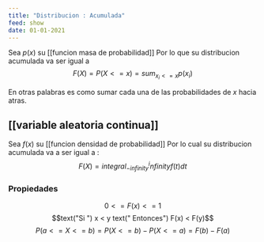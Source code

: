 ```yaml
---
title: "Distribucion : Acumulada"
feed: show
date: 01-01-2021
---
```



Sea $p(x)$ su [[funcion masa de probabilidad]] Por lo que su distribucion acumulada va ser igual a  $$F(X) = P(X <= x)=sum_{x_i <= x} p(x_i)$$ 

En otras palabras es como sumar cada una de las probabilidades de $x$ hacia atras.

## [[variable aleatoria continua]]

Sea $f(x)$ su [[funcion densidad de probabilidad]] Por lo cual su distribucion acumulada va a ser igual a :  $$F(X) = integral_{-infinity}^infinity f(t) d t$$

### Propiedades

 $$0 <= F(x) <= 1$$ 
 $$text("Si ") x < y text(" Entonces")  F(x) < F(y)$$ 
 $$P(a <= X <= b) = P(X <= b) - P(X <= a) = F(b) - F(a)$$ 
